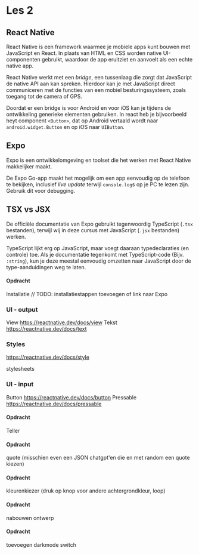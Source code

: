 # Les 2

## React Native
React Native is een framework waarmee je mobiele apps kunt bouwen met JavaScript en React. 
In plaats van HTML en CSS worden native UI-componenten gebruikt, waardoor de app eruitziet en aanvoelt 
als een echte native app.

React Native werkt met een *bridge*, een tussenlaag die zorgt dat JavaScript de native API aan kan spreken.
Hierdoor kan je met JavaScript direct communiceren met de functies van een mobiel besturingssysteem, zoals toegang 
tot de camera of GPS.

Doordat er een bridge is voor Android en voor iOS kan je tijdens de ontwikkeling generieke elementen gebruiken.
In react heb je bijvoorbeeld heyt component `<Button>`, dat op Android vertaald wordt naar `android.widget.Button` en
op iOS naar `UIButton`. 

## Expo
Expo is een ontwikkelomgeving en toolset die het werken met React Native makkelijker maakt.

De Expo Go-app maakt het mogelijk om een app eenvoudig op de telefoon te bekijken, inclusief *live update* 
terwijl `console.log`s op je PC te lezen zijn. Gebruik dit voor debugging.

## TSX vs JSX
De officiële documentatie van Expo gebruikt tegenwoordig TypeScript (`.tsx` bestanden), terwijl wij in deze 
cursus met JavaScript (`.jsx` bestanden) werken.

TypeScript lijkt erg op JavaScript, maar voegt daaraan typedeclaraties (en controle) toe. 
Als je documentatie tegenkomt met TypeScript-code (Bijv. `:string`), kun je deze meestal eenvoudig omzetten naar 
JavaScript door de type-aanduidingen weg te laten.


#### Opdracht
Installatie // TODO: installatiestappen toevoegen of link naar Expo


### UI - output
View https://reactnative.dev/docs/view 
Tekst https://reactnative.dev/docs/text 

### Styles
https://reactnative.dev/docs/style 

stylesheets

### UI - input
Button https://reactnative.dev/docs/button
Pressable https://reactnative.dev/docs/pressable 


#### Opdracht
Teller

#### Opdracht
quote (misschien even een JSON chatgpt'en die en met random een quote kiezen)

#### Opdracht
kleurenkiezer (druk op knop voor andere achtergrondkleur, loop)

#### Opdracht
nabouwen ontwerp

#### Opdracht
toevoegen darkmode switch
